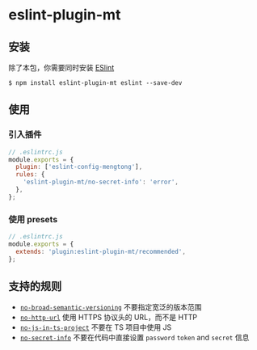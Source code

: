# eslint-plugin-mt

## 安装

除了本包，你需要同时安装 [ESlint](https://eslint.org/)

```shell
$ npm install eslint-plugin-mt eslint --save-dev
```

## 使用

### 引入插件

```js
// .eslintrc.js
module.exports = {
  plugin: ['eslint-config-mengtong'],
  rules: {
    'eslint-plugin-mt/no-secret-info': 'error',
  },
};
```

### 使用 presets

```js
// .eslintrc.js
module.exports = {
  extends: 'plugin:eslint-plugin-mt/recommended',
};
```

## 支持的规则

- [`no-broad-semantic-versioning`](https://mengtoong.github.io/ht_CodeShield/plugin/no-broad-semantic-versioning.html) 不要指定宽泛的版本范围
- [`no-http-url`](https://mengtoong.github.io/ht_CodeShield/plugin/no-http-url.html) 使用 HTTPS 协议头的 URL，而不是 HTTP
- [`no-js-in-ts-project`](https://mengtoong.github.io/ht_CodeShield/plugin/no-js-in-ts-project.html) 不要在 TS 项目中使用 JS
- [`no-secret-info`](https://mengtoong.github.io/ht_CodeShield/plugin/no-secret-info.html) 不要在代码中直接设置 `password` `token` and `secret` 信息
